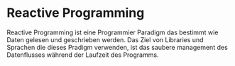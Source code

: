 # Reactive Programming

<div class="ReactiveProgrammingImage"></div>

<notes>

Reactive Programming ist eine Programmier Paradigm das bestimmt wie Daten gelesen und geschrieben werden. Das Ziel von Libraries und Sprachen die dieses Pradigm verwenden, ist das saubere management des Datenflusses während der Laufzeit des Programms.

</notes>

